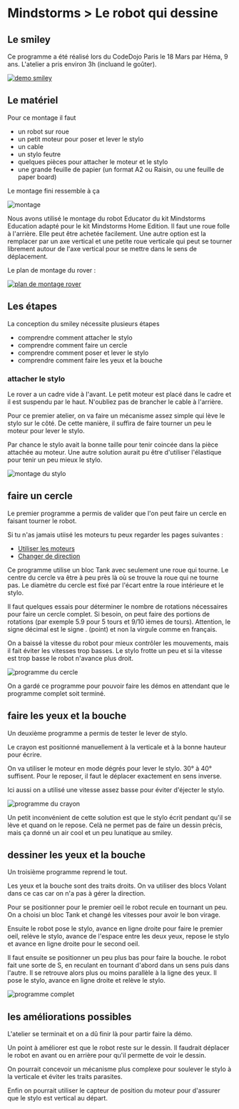 # Mindstorms > Le robot qui dessine

## Le smiley

Ce programme a été réalisé lors du CodeDojo Paris le 18 Mars par Héma, 9 ans.
L'atelier a pris environ 3h (incluand le goûter).

[![demo smiley](images/cover-video-demo.png)](https://youtu.be/tMF2DQbEH64)



## Le matériel

Pour ce montage il faut

- un robot sur roue
- un petit moteur pour poser et lever le stylo
- un cable
- un stylo feutre
- quelques pièces pour attacher le moteur et le stylo
- une grande feuille de papier (un format A2 ou Raisin, ou une feuille de paper board)

Le montage fini ressemble à ça

![montage](images/montage.jpg)

Nous avons utilisé le montage du robot Educator du kit Mindstorms Education adapté pour le kit Mindstorms Home Edition. Il faut une roue folle à l'arrière. Elle peut être achetée facilement. Une autre option est la remplacer par un axe vertical et une petite roue verticale qui peut se tourner librement autour de l'axe vertical pour se mettre dans le sens de déplacement.

Le plan de montage du rover :

[![plan de montage rover](images/montage-rover.png)](http://robotsquare.com/wp-content/uploads/2013/10/45544_educator.pdf)



## Les étapes

La conception du smiley nécessite plusieurs étapes

- comprendre comment attacher le stylo
- comprendre comment faire un cercle
- comprendre comment poser et lever le stylo
- comprendre comment faire les yeux et la bouche


### attacher le stylo

Le rover a un cadre vide à l'avant. Le petit moteur est placé dans le cadre et il est suspendu par le haut. N'oubliez pas de brancher le cable à l'arrière.

Pour ce premier atelier, on va faire un mécanisme assez simple qui lève le stylo sur le côté. De cette manière, il suffira de faire tourner un peu le moteur pour lever le stylo.

Par chance le stylo avait la bonne taille pour tenir coincée dans la pièce attachée au moteur. Une autre solution aurait pu être d'utiliser l'élastique pour tenir un peu mieux le stylo.


![montage du stylo](images/montage-stylo.png)




## faire un cercle

Le premier programme a permis de valider que l'on peut faire un cercle en faisant tourner le robot.

Si tu n'as jamais utiisé les moteurs tu peux regarder les pages suivantes :

- [Utiliser les moteurs](../bases/moteurs/les_moteurs.md)
- [Changer de direction](../vehicules/changer_de_direction.md)


Ce programme utilise un bloc Tank avec seulement une roue qui tourne. Le centre du cercle va être à peu près là où se trouve la roue qui ne tourne pas.
Le diamètre du cercle est fixé par l'écart entre la roue intérieure et le stylo.

Il faut quelques essais pour déterminer le nombre de rotations nécessaires pour faire un cercle complet. Si besoin, on peut faire des portions de rotations (par exemple 5.9 pour 5 tours et 9/10 ièmes de tours). Attention, le signe décimal est le signe . (point) et non la virgule comme en français.

On a baissé la vitesse du robot pour mieux contrôler les mouvements, mais il fait éviter les vitesses trop basses. Le stylo frotte un peu et si la vitesse est trop basse le robot n'avance plus droit.

![programme du cercle](images/cercle.png)

On a gardé ce programme pour pouvoir faire les démos en attendant que le programme complet soit terminé.

## faire les yeux et la bouche

Un deuxième programme a permis de tester le lever de stylo.

Le crayon est positionné manuellement à la verticale et à la bonne hauteur pour écrire.

On va utiliser le moteur en mode dégrés pour lever le stylo. 30° à 40° suffisent.
Pour le reposer, il faut le déplacer exactement en sens inverse.

Ici aussi on a utilisé une vitesse assez basse pour éviter d'éjecter le stylo.

![programme du crayon](images/crayon.png)

Un petit inconvénient de cette solution est que le stylo écrit pendant qu'il se lève et quand on le repose. Celà ne permet pas de faire un dessin précis, mais ça donné un air cool et un peu lunatique au smiley.

## dessiner les yeux et la bouche

Un troisième programme reprend le tout.

Les yeux et la bouche sont des traits droits. On va utiliser des blocs Volant dans ce cas car on n'a pas à gérer la direction.

Pour se positionner pour le premier oeil le robot recule en tournant un peu. On a choisi un bloc Tank et changé les vitesses pour avoir le bon virage.

Ensuite le robot pose le stylo, avance en ligne droite pour faire le premier oeil, relève le stylo, avance de l'espace entre les deux yeux, repose le stylo et avance en ligne droite pour le second oeil.

Il faut ensuite se positionner un peu plus bas pour faire la bouche. le robot fait une sorte de S, en reculant en tournant d'abord dans un sens puis dans l'autre. Il se retrouve alors plus ou moins parallèle à la ligne des yeux. Il pose le stylo, avance en ligne droite et relève le stylo.

![programme complet](images/programme.png)


## les améliorations possibles

L'atelier se terminait et on a dû finir là pour partir faire la démo.

Un point à améliorer est que le robot reste sur le dessin. Il faudrait déplacer le robot en avant ou en arrière pour qu'il permette de voir le dessin.

On pourrait concevoir un mécanisme plus complexe pour soulever le stylo à la verticale et éviter les traits parasites.

Enfin on pourrait utiliser le capteur de position du moteur pour d'assurer que le stylo est vertical au départ.
